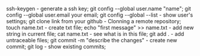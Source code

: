 ssh-keygen  - generate a ssh key;
git config --global user.name "name";
git config --global user.email your email;
git config --global --list  - show user's settings;
git clone  link from your github  - Clonning a remote repository;  
touch name.txt - create txt file;
echo "first message" >> name.txt - add new string in current file;
cat name.txt - see what is in this file;
git add .  - add untraceable files;
git commit -m "describe the changes"  - create new commit;
git log - show existing commits;
